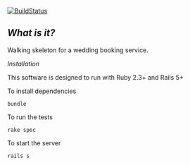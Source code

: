 [![BuildStatus](http://img.shields.io/travis/callumanderson/wedding/master.svg?style=flat)](https://travis-ci.org/callumanderson/wedding)

*What is it?*
-----------
Walking skeleton for a wedding booking service.  

*Installation*

This software is designed to run with Ruby 2.3+ and Rails 5+

To install dependencies
````
bundle
````
To run the tests
````
rake spec
````
To start the server
````
rails s
````

